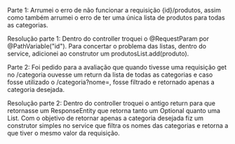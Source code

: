 Parte 1: Arrumei o erro de não funcionar a requisição {id}/produtos, assim como também arrumei o erro de ter uma única lista de produtos para todas as categorias.

Resolução parte 1: Dentro do controller troquei o @RequestParam por @PathVariable("id"). Para concertar o problema das listas, dentro do service, adicionei ao construtor um produtosList.add(produto).

Parte 2: Foi pedido para a avaliação que quando tivesse uma requisição get no /categoria ouvesse um return da lista de todas as categorias e caso fosse utilizado o /categoria?nome=<nome>, fosse filtrado e retornado apenas a categoria desejada.

Resolução parte 2: Dentro do controller troquei o antigo return para que retornasse um ResponseEntity<Object> que retorna tanto um Optional<Categoria> quanto uma List<Categoria>. Com o objetivo de retornar apenas a categoria desejada fiz um construtor simples no service que filtra os nomes das categorias e retorna a que tiver o mesmo valor da requisição.
